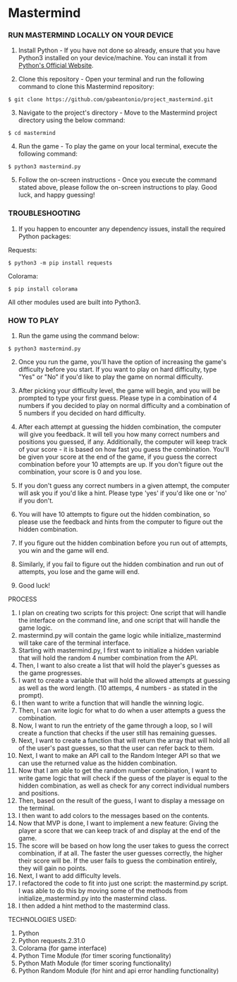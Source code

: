# Mastermind

### RUN MASTERMIND LOCALLY ON YOUR DEVICE

1. Install Python - If you have not done so already, ensure that you have Python3 installed on your device/machine. You can install it from [Python's Official Website](https://www.python.org/).

2. Clone this repository - Open your terminal and run the following command to clone this Mastermind repository:

```
$ git clone https://github.com/gabeantonio/project_mastermind.git
```

3. Navigate to the project's directory - Move to the Mastermind project directory using the below command:

```
$ cd mastermind
```

4. Run the game - To play the game on your local terminal, execute the following command:

```
$ python3 mastermind.py
```

5. Follow the on-screen instructions - Once you execute the command stated above, please follow the on-screen instructions to play. Good luck, and happy guessing!

### TROUBLESHOOTING

1. If you happen to encounter any dependency issues, install the required Python packages:

Requests:

```
$ python3 -m pip install requests
```

Colorama:

```
$ pip install colorama
```

All other modules used are built into Python3.

### HOW TO PLAY

1. Run the game using the command below:

```
$ python3 mastermind.py
```
2. Once you run the game, you'll have the option of increasing the game's difficulty before you start. If you want to play on hard difficulty, type "Yes" or "No" if you'd like to play the game on normal difficulty.

3. After picking your difficulty level, the game will begin, and you will be prompted to type your first guess. Please type in a combination of 4 numbers if you decided to play on normal difficulty and a combination of 5 numbers if you decided on hard difficulty. 

4. After each attempt at guessing the hidden combination, the computer will give you feedback. It will tell you how many correct numbers and positions you guessed, if any. Additionally, the computer will keep track of your score - it is based on how fast you guess the combination. You'll be given your score at the end of the game, if you guess the correct combination before your 10 attempts are up. If you don't figure out the combination, your score is 0 and you lose. 

5. If you don't guess any correct numbers in a given attempt, the computer will ask you if you'd like a hint. Please type 'yes' if you'd like one or 'no' if you don't.

6. You will have 10 attempts to figure out the hidden combination, so please use the feedback and hints from the computer to figure out the hidden combination. 

7. If you figure out the hidden combination before you run out of attempts, you win and the game will end. 

8. Similarly, if you fail to figure out the hidden combination and run out of attempts, you lose and the game will end.

9. Good luck!


PROCESS

1. I plan on creating two scripts for this project: One script that will handle the interface on the command line, and one script that will handle the game logic.
2. mastermind.py will contain the game logic while initialize_mastermind will take care of the terminal interface.
3. Starting with mastermind.py, I first want to initialize a hidden variable that will hold the random 4 number combination from the API.
4. Then, I want to also create a list that will hold the player's guesses as the game progresses.
5. I want to create a variable that will hold the allowed attempts at guessing as well as the word length. (10 attemps, 4 numbers - as stated in the prompt).
6. I then want to write a function that will handle the winning logic.
7. Then, I can write logic for what to do when a user attempts a guess the combination.
8. Now, I want to run the entriety of the game through a loop, so I will create a function that checks if the user still has remaining guesses.
9. Next, I want to create a function that will return the array that will hold all of the user's past guesses, so that the user can refer back to them.
10. Next, I want to make an API call to the Random Integer API so that we can use the returned value as the hidden combination.
11. Now that I am able to get the random number combination, I want to write game logic that will check if the guess of the player is equal to the hidden combination, as well as check for any correct individual numbers and positions.
12. Then, based on the result of the guess, I want to display a message on the terminal.
13. I then want to add colors to the messages based on the contents. 
14. Now that MVP is done, I want to implement a new feature: Giving the player a score that we can keep track of and display at the end of the game.
15. The score will be based on how long the user takes to guess the correct combination, if at all. The faster the user guesses correctly, the higher their score will be. If the user fails to guess the combination entirely, they will gain no points. 
16. Next, I want to add difficulty levels.
17. I refactored the code to fit into just one script: the mastermind.py script. I was able to do this by moving some of the methods from initialize_mastermind.py into the mastermind class.
18. I then added a hint method to the mastermind class.

TECHNOLOGIES USED:
1. Python
2. Python requests.2.31.0
3. Colorama (for game interface)
4. Python Time Module (for timer scoring functionality)
5. Python Math Module (for timer scoring functionality)
6. Python Random Module (for hint and api error handling functionality)